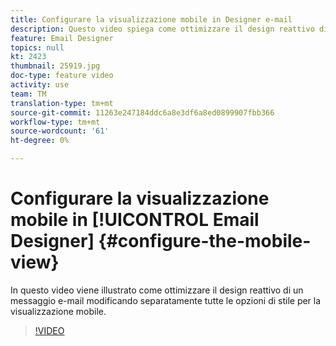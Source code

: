 ```yaml
---
title: Configurare la visualizzazione mobile in Designer e-mail
description: Questo video spiega come ottimizzare il design reattivo di un messaggio e-mail in  Adobe Campaign Standard (ACS) modificando separatamente tutte le opzioni di stile per la visualizzazione mobile.
feature: Email Designer
topics: null
kt: 2423
thumbnail: 25919.jpg
doc-type: feature video
activity: use
team: TM
translation-type: tm+mt
source-git-commit: 11263e247184ddc6a8e3df6a8ed0899907fbb366
workflow-type: tm+mt
source-wordcount: '61'
ht-degree: 0%

---
```



# Configurare la visualizzazione mobile in [!UICONTROL Email Designer] {#configure-the-mobile-view}

In questo video viene illustrato come ottimizzare il design reattivo di un messaggio e-mail modificando separatamente tutte le opzioni di stile per la visualizzazione mobile.

>[!VIDEO](https://video.tv.adobe.com/v/25919?quality=12)
